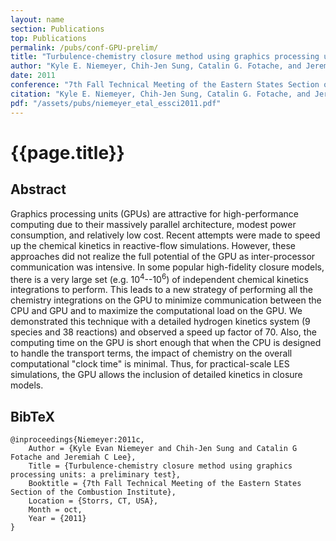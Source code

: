 ```yaml
---
layout: name
section: Publications
top: Publications
permalink: /pubs/conf-GPU-prelim/
title: "Turbulence-chemistry closure method using graphics processing units: a preliminary test"
author: "Kyle E. Niemeyer, Chih-Jen Sung, Catalin G. Fotache, and Jeremiah C. Lee"
date: 2011
conference: "7th Fall Technical Meeting of the Eastern States Section of the Combustion Institute"
citation: "Kyle E. Niemeyer, Chih-Jen Sung, Catalin G. Fotache, and Jeremiah C. Lee (2011), Turbulence-chemistry closure method using graphics processing units: a preliminary test, 7th Fall Technical Meeting of the Eastern States Section of the Combustion Institute, Storrs, CT, USA, 9--12 October."
pdf: "/assets/pubs/niemeyer_etal_essci2011.pdf"
---
```


{{page.title}}
==============

## Abstract

Graphics processing units (GPUs) are attractive for high-performance computing due to their massively parallel architecture, modest power consumption, and relatively low cost. Recent attempts were made to speed up the chemical kinetics in reactive-flow simulations. However, these approaches did not realize the full potential of the GPU as inter-processor communication was intensive. In some popular high-fidelity closure models, there is a very large set (e.g. 10<sup>4</sup>--10<sup>6</sup>) of independent chemical kinetics integrations to perform. This leads to a new strategy of performing all the chemistry integrations on the GPU to minimize communication between the CPU and GPU and to maximize the computational load on the GPU. We demonstrated this technique with a detailed hydrogen kinetics system (9 species and 38 reactions) and observed a speed up factor of 70. Also, the computing time on the GPU is short enough that when the CPU is designed to handle the transport terms, the impact of chemistry on the overall computational "clock time" is minimal. Thus, for practical-scale LES simulations, the GPU allows the inclusion of detailed kinetics in closure models.

## BibTeX

    @inproceedings{Niemeyer:2011c,
    	Author = {Kyle Evan Niemeyer and Chih-Jen Sung and Catalin G Fotache and Jeremiah C Lee},
    	Title = {Turbulence-chemistry closure method using graphics processing units: a preliminary test},
    	Booktitle = {7th Fall Technical Meeting of the Eastern States Section of the Combustion Institute},
    	Location = {Storrs, CT, USA},
    	Month = oct,
    	Year = {2011}
    }

